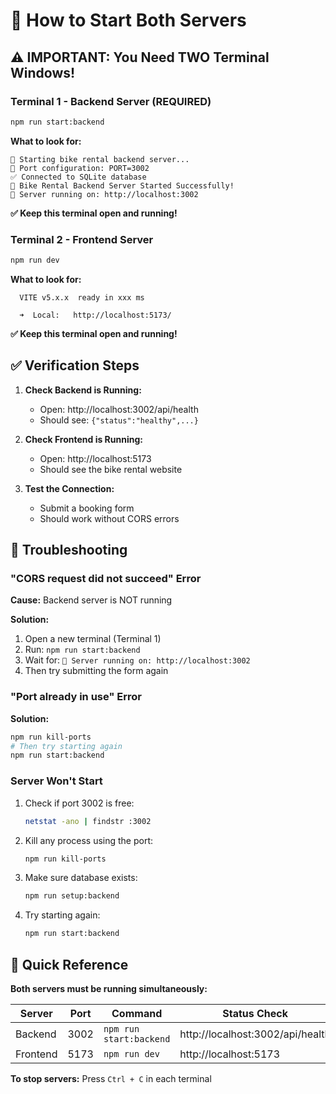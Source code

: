 # 🚀 How to Start Both Servers

## ⚠️ IMPORTANT: You Need TWO Terminal Windows!

### Terminal 1 - Backend Server (REQUIRED)

```bash
npm run start:backend
```

**What to look for:**

```
🔧 Starting bike rental backend server...
📌 Port configuration: PORT=3002
✅ Connected to SQLite database
🚀 Bike Rental Backend Server Started Successfully!
📡 Server running on: http://localhost:3002
```

**✅ Keep this terminal open and running!**

### Terminal 2 - Frontend Server

```bash
npm run dev
```

**What to look for:**

```
  VITE v5.x.x  ready in xxx ms

  ➜  Local:   http://localhost:5173/
```

**✅ Keep this terminal open and running!**

## ✅ Verification Steps

1. **Check Backend is Running:**

   - Open: http://localhost:3002/api/health
   - Should see: `{"status":"healthy",...}`

2. **Check Frontend is Running:**

   - Open: http://localhost:5173
   - Should see the bike rental website

3. **Test the Connection:**
   - Submit a booking form
   - Should work without CORS errors

## 🔧 Troubleshooting

### "CORS request did not succeed" Error

**Cause:** Backend server is NOT running

**Solution:**

1. Open a new terminal (Terminal 1)
2. Run: `npm run start:backend`
3. Wait for: `📡 Server running on: http://localhost:3002`
4. Then try submitting the form again

### "Port already in use" Error

**Solution:**

```bash
npm run kill-ports
# Then try starting again
npm run start:backend
```

### Server Won't Start

1. Check if port 3002 is free:

   ```bash
   netstat -ano | findstr :3002
   ```

2. Kill any process using the port:

   ```bash
   npm run kill-ports
   ```

3. Make sure database exists:

   ```bash
   npm run setup:backend
   ```

4. Try starting again:
   ```bash
   npm run start:backend
   ```

## 📝 Quick Reference

**Both servers must be running simultaneously:**

| Server   | Port | Command                 | Status Check                     |
| -------- | ---- | ----------------------- | -------------------------------- |
| Backend  | 3002 | `npm run start:backend` | http://localhost:3002/api/health |
| Frontend | 5173 | `npm run dev`           | http://localhost:5173            |

**To stop servers:** Press `Ctrl + C` in each terminal

